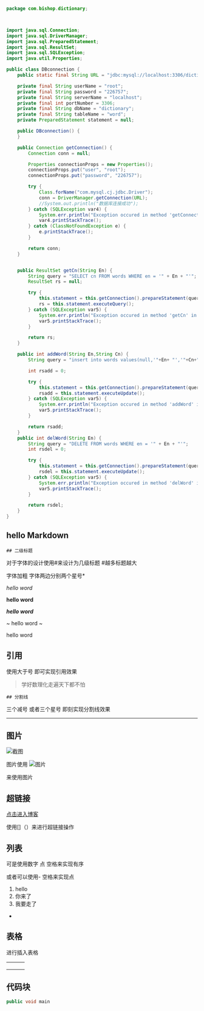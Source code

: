 ```java

package com.bishop.dictionary;



import java.sql.Connection;
import java.sql.DriverManager;
import java.sql.PreparedStatement;
import java.sql.ResultSet;
import java.sql.SQLException;
import java.util.Properties;

public class DBconnection {
    public static final String URL = "jdbc:mysql://localhost:3306/dictionary?useSSL=false&serverTimezone=UTC&useUnicode=true&characterEncoding=utf-8&user=root&password=226757";

    private final String userName = "root";
    private final String password = "226757";
    private final String serverName = "localhost";
    private final int portNumber = 3306;
    private final String dbName = "dictionary";
    private final String tableName = "word";
    private PreparedStatement statement = null;

    public DBconnection() {
    }

    public Connection getConnection() {
        Connection conn = null;

        Properties connectionProps = new Properties();
        connectionProps.put("user", "root");
        connectionProps.put("password", "226757");

        try {
            Class.forName("com.mysql.cj.jdbc.Driver");
            conn = DriverManager.getConnection(URL);
            //System.out.println("数据库连接成功");
        } catch (SQLException var4) {
            System.err.println("Exception occured in method 'getConnection' in class 'DBConnection'");
            var4.printStackTrace();
        } catch (ClassNotFoundException e) {
            e.printStackTrace();
        }

        return conn;
    }


    public ResultSet getCn(String En) {
        String query = "SELECT cn FROM words WHERE en = '" + En + "'";
        ResultSet rs = null;

        try {
            this.statement = this.getConnection().prepareStatement(query, 1005);
            rs = this.statement.executeQuery();
        } catch (SQLException var5) {
            System.err.println("Exception occured in method 'getCn' in class 'DBConnection'");
            var5.printStackTrace();
        }

        return rs;
    }

    public int addWord(String En,String Cn) {
        String query = "insert into words values(null,'"+En+ "','"+Cn+"')";

        int rsadd = 0;

        try {
            this.statement = this.getConnection().prepareStatement(query, 1005);
            rsadd = this.statement.executeUpdate();
        } catch (SQLException var5) {
            System.err.println("Exception occured in method 'addWord' in class 'DBConnection'");
            var5.printStackTrace();
        }

        return rsadd;
    }
    public int delWord(String En) {
        String query = "DELETE FROM words WHERE en = '" + En + "'";
        int rsdel = 0;

        try {
            this.statement = this.getConnection().prepareStatement(query, 1005);
            rsdel = this.statement.executeUpdate();
        } catch (SQLException var5) {
            System.err.println("Exception occured in method 'delWord' in class 'DBConnection'");
            var5.printStackTrace();
        }

        return rsdel;
    }
}
```



##  hello Markdown

	## 二级标题

对于字体的设计使用#来设计为几级标题 #越多标题越大

字体加粗 字体两边分别两个星号*





*hello word*

**hello word**



***hello word***

~ hello word ~

hello word

## 引用

使用大于号 即可实现引用效果

> 学好数理化走遍天下都不怕

	## 分割线



三个减号 或者三个星号  即刻实现分割线效果



---



## 图片

![截图](https://img-blog.csdn.net/20180905111557512?watermark/2/text/aHR0cHM6Ly9ibG9nLmNzZG4ubmV0L2phbm55X2Zsb3dlcg==/font/5a6L5L2T/fontsize/400/fill/I0JBQkFCMA==/dissolve/70)



图片使用        ![图片](C:\Users\ywjia\AppData\Roaming\Typora\typora-user-images\image-20220414200241484.png)

来使用图片

## 超链接

[点击进入博客  ](https://www.bilibili.com/)

使用[]（）来进行超链接操作





## 列表

可是使用数字 点 空格来实现有序

或者可以使用- 空格来实现点

1. hello
2. 你来了
3. 我要走了

- 

## 表格

进行插入表格

|      |      |      |
| ---- | ---- | ---- |
|      |      |      |
|      |      |      |
|      |      |      |

## 代码块

```java
public void main
    
```

